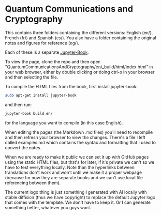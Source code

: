 
# Quantum Communications and Cryptography

This contains three folders containing the different versions: English (en/), French (fr/) and Spanish (es/). You also have a folder containing the original notes and figures for reference (og/).

Each of these is a separate [Jupyter-Book](https://jupyterbook.org/en/stable/intro.html).

To view the page, clone the repo and then open "QuantumCommunicationsAndCryptography/en/_build/html/index.html" in your web browser, either by double clicking or doing ctrl-o in your browser and then selecting the file. 

To compile the HTML files from the book, first install jupyter-book:
```bash
sudo apt-get install jupyter-book
```
and then run:
```bash
jupyter-book build en/
```
for the language you want to compile (in this case English).

When editing the pages (the Markdown .md files) you'll need to recompile and then refresh your browser to view the changes. There's a file I left called examples.md which contains the syntax and formatting that I used to convert the notes. 

When we are ready to make it public we can set it up with GitHub pages using the static HTML files, but that's for later, if it's private we can't so we have to test everything locally. Note than the hyperlinks between translations don't work and won't until we make it a proper webpage (because for now they are separate books and we can't use local file referencing between them).

The current logo thing is just something I generated with AI locally with stable diffision (thus we have copyright) to replace the default Jupyter logo that comes with the template. We don't have to keep it. Or I can generate something better, whatever you guys want.
